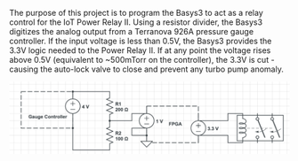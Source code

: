 The purpose of this project is to program the Basys3 to act as a relay control for the IoT Power Relay II. Using a resistor divider, the Basys3 digitizes the analog output from a Terranova 926A pressure gauge controller. If the input voltage is less than 0.5V, the Basys3 provides the 3.3V logic needed to the Power Relay II. If at any point the voltage rises above 0.5V (equivalent to ~500mTorr on the controller), the 3.3V is cut - causing the auto-lock valve to close and prevent any turbo pump anomaly.

![Fail](https://github.com/brady-ryan/basys3_fpga/blob/main/images/relay_control.png)